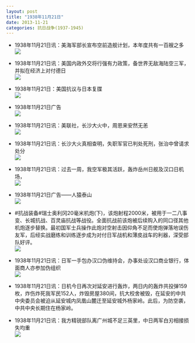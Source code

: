 ```yaml
---
layout: post
title: "1938年11月21日"
date: 2013-11-21
categories: 抗日战争(1937-1945)
---
```


<meta name="referrer" content="no-referrer" />

- 1938年11月21日讯：美海军部长宣布空前造舰计划，本年度共有一百艘之多 <br/><img src="https://ww4.sinaimg.cn/large/aca367d8jw1easzmyq2tfj20cs110tj4.jpg" />

- 1938年11月21日讯：美国内政外交将行强有力政策，备世界无敌海陆空三军，并拟在经济上对付德日 <br/><img src="https://ww1.sinaimg.cn/large/aca367d8jw1easxwji60hj20cs0n9gqu.jpg" />

- 1938年11月21日：美国抗议与日本复牒 <br/><img src="https://ww4.sinaimg.cn/large/aca367d8jw1easw68eltkj20cs0i5q9k.jpg" />

- 1938年11月21日广告 <br/><img src="https://ww2.sinaimg.cn/large/aca367d8jw1easqyvbfnpj20kh0gyq8r.jpg" />

- 1938年11月21日讯：美联社，长沙大火中，周恩来安然无恙 <br/><img src="https://ww1.sinaimg.cn/large/aca367d8jw1easp8iy8xsj20do0bpdis.jpg" />

- 1938年11月21日讯：长沙大火真相查明，失职军官已判处死刑，张治中曾请求处分 <br/><img src="https://ww1.sinaimg.cn/large/aca367d8jw1eask1azrewj20cs0wgjyj.jpg" />

- 1938年11月21日讯：过去一周，我空军极其活跃，轰炸岳州日舰及汉口日机场， <br/><img src="https://ww4.sinaimg.cn/large/aca367d8jw1easiate21zj20d10bjmzo.jpg" />

- 1938年11月21日广告——人猿泰山 <br/><img src="https://ww1.sinaimg.cn/large/aca367d8jw1easgkdjasqj206t0h4jtg.jpg" />

- #抗战装备#瑞士奥利冈20毫米机炮(下)，该炮射程2000米，被用于一二八事变、长城抗战、百灵庙抗战等战役。全面抗战前该炮被后续购入的同口径其他机炮逐步替换。最初国军士兵操作此炮对空射击因仰角不足而使炮弹落地误伤友军，后经实战磨练和训练逐步成为对付日军战机和薄皮战车的利器，深受部队好评。 <br/><img src="https://ww4.sinaimg.cn/large/aca367d8jw1easetihw76j20cs0hbad6.jpg" />

- 1938年11月21日讯：日军一手包办汉口伪维持会，办事处设汉口商业银行，体面商人亦参加伪组织 <br/><img src="https://ww2.sinaimg.cn/large/aca367d8jw1easd3fjde3j20cs0zgahg.jpg" />

- 1938年11月21日讯：日机今日再次对延安进行轰炸，两日内的轰炸共投弹159枚，炸伤炸死我军民152人，炸毁房屋380间，抗大校舍被毁，在延安的中共中央委员会被迫从延安城内凤凰山麓迁至延安城外杨家岭。此后，为防空袭，中共中央长期住在杨家岭。 

- 1938年11月21日讯：我方精锐部队离广州城不足三英里，中日两军白刃相接损失均重 <br/><img src="https://ww4.sinaimg.cn/large/aca367d8jw1eas9mde72mj20cs13v0zf.jpg" />

